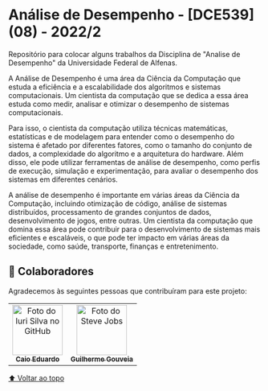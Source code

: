# Análise de Desempenho - [DCE539] (08) - 2022/2

  Repositório para colocar alguns trabalhos da Disciplina de "Analise de Desempenho" da Universidade Federal de Alfenas.

  A Análise de Desempenho é uma área da Ciência da Computação que estuda a eficiência e a 
escalabilidade dos algoritmos e sistemas computacionais. Um cientista da computação que se 
dedica a essa área estuda como medir, analisar e otimizar o desempenho de sistemas computacionais.

  Para isso, o cientista da computação utiliza técnicas matemáticas, estatísticas e de modelagem 
para entender como o desempenho do sistema é afetado por diferentes fatores, como o tamanho do 
conjunto de dados, a complexidade do algoritmo e a arquitetura do hardware. Além disso, ele pode 
utilizar ferramentas de análise de desempenho, como perfis de execução, simulação e experimentação, 
para avaliar o desempenho dos sistemas em diferentes cenários.

  A análise de desempenho é importante em várias áreas da Ciência da Computação, incluindo 
otimização de código, análise de sistemas distribuídos, processamento de grandes conjuntos 
de dados, desenvolvimento de jogos, entre outras. Um cientista da computação que domina essa 
área pode contribuir para o desenvolvimento de sistemas mais eficientes e escaláveis, o que 
pode ter impacto em várias áreas da sociedade, como saúde, transporte, finanças e entretenimento.

## 🤝 Colaboradores

Agradecemos às seguintes pessoas que contribuíram para este projeto:

<table>
  <tr>
    <td align="center">
      <a href="#">
        <img width=100 src="https://avatars.githubusercontent.com/u/87735654?v=4" width="100px;" alt="Foto do Iuri Silva no GitHub"/><br>
        <sub>
          <b>Caio Eduardo</b>
        </sub>
      </a>
    </td>
    <td align="center">
          <a href="https://github.com/GuilhermeAGouveia">
            <img width=100 src="https://avatars.githubusercontent.com/u/81968354?v=4" width="100px;" alt="Foto do Steve Jobs"/><br>
            <sub>
              <b>Guilherme Gouveia</b>
            </sub>
          </a>
        </td>
      </tr>
</table>

[⬆ Voltar ao topo](#Análise-de-Desempenho---[DCE539]-(08)---2022/2)<br>
